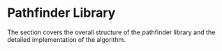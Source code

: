 # Pathfinder Library
The section covers the overall structure of the pathfinder library and the detailed implementation of the algorithm.
